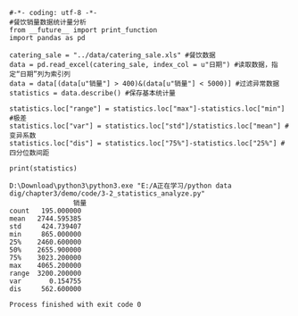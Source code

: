 
    #-*- coding: utf-8 -*-
    #餐饮销量数据统计量分析
    from __future__ import print_function
    import pandas as pd
    
    catering_sale = "../data/catering_sale.xls" #餐饮数据
    data = pd.read_excel(catering_sale, index_col = u"日期") #读取数据，指定“日期”列为索引列
    data = data[(data[u"销量"] > 400)&(data[u"销量"] < 5000)] #过滤异常数据
    statistics = data.describe() #保存基本统计量
    
    statistics.loc["range"] = statistics.loc["max"]-statistics.loc["min"] #极差
    statistics.loc["var"] = statistics.loc["std"]/statistics.loc["mean"] #变异系数
    statistics.loc["dis"] = statistics.loc["75%"]-statistics.loc["25%"] #四分位数间距
    
    print(statistics)
    
    D:\Download\python3\python3.exe "E:/A正在学习/python data dig/chapter3/demo/code/3-2_statistics_analyze.py"
                    销量
    count   195.000000
    mean   2744.595385
    std     424.739407
    min     865.000000
    25%    2460.600000
    50%    2655.900000
    75%    3023.200000
    max    4065.200000
    range  3200.200000
    var       0.154755
    dis     562.600000
    
    Process finished with exit code 0

